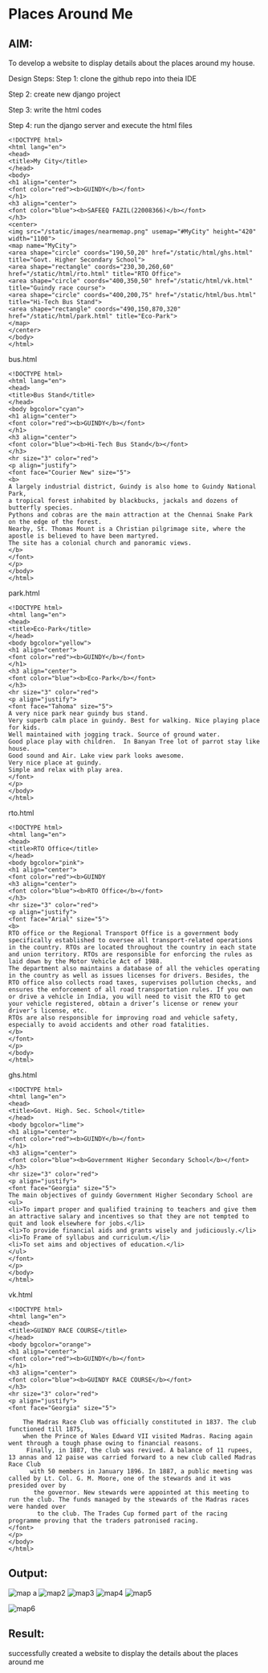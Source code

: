 # Places Around Me
## AIM:
To develop a website to display details about the places around my house.

Design Steps:
Step 1:
clone the github repo into theia IDE

Step 2:
create new django project

Step 3:
write the html codes

Step 4:
run the django server and execute the html files

```
<!DOCTYPE html>
<html lang="en">
<head>
<title>My City</title>
</head>
<body>
<h1 align="center">
<font color="red"><b>GUINDY</b></font>
</h1>
<h3 align="center">
<font color="blue"><b>SAFEEQ FAZIL(22008366)</b></font>
</h3>
<center>
<img src="/static/images/nearmemap.png" usemap="#MyCity" height="420" width="1100">
<map name="MyCity">
<area shape="circle" coords="190,50,20" href="/static/html/ghs.html" title="Govt. Higher Secondary School">
<area shape="rectangle" coords="230,30,260,60" href="/static/html/rto.html" title="RTO Office">
<area shape="circle" coords="400,350,50" href="/static/html/vk.html" title="Guindy race course">
<area shape="circle" coords="400,200,75" href="/static/html/bus.html" title="Hi-Tech Bus Stand">
<area shape="rectangle" coords="490,150,870,320" href="/static/html/park.html" title="Eco-Park">
</map>
</center>
</body>
</html>

```

bus.html
```
<!DOCTYPE html>
<html lang="en">
<head>
<title>Bus Stand</title>
</head>
<body bgcolor="cyan">
<h1 align="center">
<font color="red"><b>GUINDY</b></font>
</h1>
<h3 align="center">
<font color="blue"><b>Hi-Tech Bus Stand</b></font>
</h3>
<hr size="3" color="red">
<p align="justify">
<font face="Courier New" size="5">
<b>
A largely industrial district, Guindy is also home to Guindy National Park, 
a tropical forest inhabited by blackbucks, jackals and dozens of butterfly species. 
Pythons and cobras are the main attraction at the Chennai Snake Park on the edge of the forest. 
Nearby, St. Thomas Mount is a Christian pilgrimage site, where the apostle is believed to have been martyred. 
The site has a colonial church and panoramic views.
</b>
</font>
</p>
</body>
</html>
```
park.html
```
<!DOCTYPE html>
<html lang="en">
<head>
<title>Eco-Park</title>
</head>
<body bgcolor="yellow">
<h1 align="center">
<font color="red"><b>GUINDY</b></font>
</h1>
<h3 align="center">
<font color="blue"><b>Eco-Park</b></font>
</h3>
<hr size="3" color="red">
<p align="justify">
<font face="Tahoma" size="5">
A very nice park near guindy bus stand.  
Very superb calm place in guindy. Best for walking. Nice playing place for kids.
Well maintained with jogging track. Source of ground water.
Good place play with children.  In Banyan Tree lot of parrot stay like house. 
Good sound and Air. Lake view park looks awesome.
Very nice place at guindy.
Simple and relax with play area.
</font>
</p>
</body>
</html>
```
rto.html
```
<!DOCTYPE html>
<html lang="en">
<head>
<title>RTO Office</title>
</head>
<body bgcolor="pink">
<h1 align="center">
<font color="red"><b>GUINDY
<h3 align="center">
<font color="blue"><b>RTO Office</b></font>
</h3>
<hr size="3" color="red">
<p align="justify">
<font face="Arial" size="5">
<b>
RTO office or the Regional Transport Office is a government body specifically established to oversee all transport-related operations in the country. RTOs are located throughout the country in each state and union territory. RTOs are responsible for enforcing the rules as laid down by the Motor Vehicle Act of 1988.
The department also maintains a database of all the vehicles operating in the country as well as issues licenses for drivers. Besides, the RTO office also collects road taxes, supervises pollution checks, and ensures the enforcement of all road transportation rules. If you own or drive a vehicle in India, you will need to visit the RTO to get your vehicle registered, obtain a driver’s license or renew your driver’s license, etc.
RTOs are also responsible for improving road and vehicle safety, especially to avoid accidents and other road fatalities.
</b>
</font>
</p>
</body>
</html>
```
ghs.html
```
<!DOCTYPE html>
<html lang="en">
<head>
<title>Govt. High. Sec. School</title>
</head>
<body bgcolor="lime">
<h1 align="center">
<font color="red"><b>GUINDY</b></font>
</h1>
<h3 align="center">
<font color="blue"><b>Government Higher Secondary School</b></font>
</h3>
<hr size="3" color="red">
<p align="justify">
<font face="Georgia" size="5">
The main objectives of guindy Government Higher Secondary School are 
<ul>
<li>To impart proper and qualified training to teachers and give them an attractive salary and incentives so that they are not tempted to quit and look elsewhere for jobs.</li>
<li>To provide financial aids and grants wisely and judiciously.</li>
<li>To Frame of syllabus and curriculum.</li>
<li>To set aims and objectives of education.</li>
</ul>
</font>
</p>
</body>
</html>
```

vk.html
```
<!DOCTYPE html>
<html lang="en">
<head>
<title>GUINDY RACE COURSE</title>
</head>
<body bgcolor="orange">
<h1 align="center">
<font color="red"><b>GUINDY</b></font>
</h1>
<h3 align="center">
<font color="blue"><b>GUINDY RACE COURSE</b></font>
</h3>
<hr size="3" color="red">
<p align="justify">
<font face="Georgia" size="5">

    The Madras Race Club was officially constituted in 1837. The club functioned till 1875, 
    when the Prince of Wales Edward VII visited Madras. Racing again went through a tough phase owing to financial reasons.
     Finally, in 1887, the club was revived. A balance of 11 rupees, 13 annas and 12 paise was carried forward to a new club called Madras Race Club
      with 50 members in January 1896. In 1887, a public meeting was called by Lt. Col. G. M. Moore, one of the stewards and it was presided over by
       the governor. New stewards were appointed at this meeting to run the club. The funds managed by the stewards of the Madras races were handed over
        to the club. The Trades Cup formed part of the racing programme proving that the traders patronised racing.
</font>
</p>
</body>
</html>

```

## Output:

![map a](https://user-images.githubusercontent.com/118680361/215143225-3ba3912b-a93b-49b4-924d-81641f3d1690.png)
![map2](https://user-images.githubusercontent.com/118680361/215143295-e11cd27a-f6d0-4265-8068-25f696781b67.png)
![map3](https://user-images.githubusercontent.com/118680361/215143365-f8077709-779a-4121-8063-4d4fa119b285.png)
![map4](https://user-images.githubusercontent.com/118680361/215143394-f1a80360-78df-4c0a-bb3e-65ae3ce6575f.png)
![map5](https://user-images.githubusercontent.com/118680361/215143440-bb3967ac-4fe6-4eec-8d42-4bafe479cf26.png)

![map6](https://user-images.githubusercontent.com/118680361/215143485-682a6e58-ba86-43a8-9dbf-93609479c391.png)

## Result:
successfully created a website to display the details about the places around me

